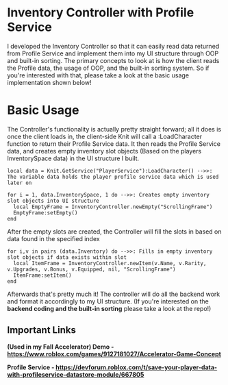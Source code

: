 # Inventory Controller with Profile Service
I developed the Inventory Controller so that it can easily read data returned from Profile Service and implement them into my UI structure through OOP and built-in sorting. The primary concepts to look at is how the client reads the Profile data, the usage of OOP, and the built-in sorting system. So if you're interested with that, please take a look at the basic usage implementation shown below!

# Basic Usage 
The Controller's functionality is actually pretty straight forward; all it does is once the client loads in, the client-side Knit will call a :LoadCharacter function to return their Profile Service data. It then reads the Profile Service data, and creates empty inventory slot objects (Based on the players InventorySpace data) in the UI structure I built.
```
local data = Knit.GetService("PlayerService"):LoadCharacter() -->>: The variable data holds the player profile service data which is used later on

for i = 1, data.InventorySpace, 1 do -->>: Creates empty inventory slot objects into UI structure
  local EmptyFrame = InventoryController.newEmpty("ScrollingFrame")
  EmptyFrame:setEmpty()
end
```
After the empty slots are created, the Controller will fill the slots in based on data found in the specified index
```
for i,v in pairs (data.Inventory) do -->>: Fills in empty inventory slot objects if data exists within slot
  local ItemFrame = InventoryController.newItem(v.Name, v.Rarity, v.Upgrades, v.Bonus, v.Equipped, nil, "ScrollingFrame")
  ItemFrame:setItem()
end
```
Afterwards that's pretty much it! The controller will do all the backend work and format it accordingly to my UI structure. (If you're interested on the **backend coding and the built-in sorting** please take a look at the repo!)

## Important Links
**(Used in my Fall Accelerator) Demo - https://www.roblox.com/games/9127181027/Accelerator-Game-Concept**

**Profile Service - https://devforum.roblox.com/t/save-your-player-data-with-profileservice-datastore-module/667805**

